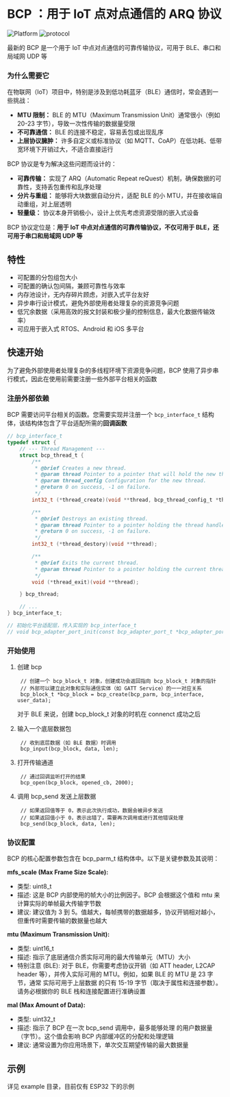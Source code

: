 <!--
 * @LastEditors: auto
-->

# BCP ：用于 IoT 点对点通信的 ARQ 协议
![Platform](https://img.shields.io/badge/Platform-RTOS%2FAndroid%2FiOS-green) ![protocol](https://img.shields.io/badge/protocol-BLE-brightgreen)


最新的 BCP 是一个用于 IoT 中点对点通信的可靠传输协议，可用于 BLE、串口和局域网 UDP 等

### 为什么需要它

在物联网（IoT）项目中，特别是涉及到低功耗蓝牙（BLE）通信时，常会遇到一些挑战：
*   **MTU 限制：** BLE 的 MTU（Maximum Transmission Unit）通常很小（例如 20-23 字节），导致一次性传输的数据量受限
*   **不可靠通信：** BLE 的连接不稳定，容易丢包或出现乱序
*   **上层协议臃肿：** 许多自定义或标准协议（如 MQTT、CoAP）在低功耗、低带宽环境下开销过大，不适合直接运行
  
BCP 协议是专为解决这些问题而设计的：
*   **可靠传输：** 实现了 ARQ（Automatic Repeat reQuest）机制，确保数据的可靠性，支持丢包重传和乱序处理
*   **分片与重组：** 能够将大块数据自动分片，适配 BLE 的小 MTU，并在接收端自动重组，对上层透明
*   **轻量级：** 协议本身开销极小，设计上优先考虑资源受限的嵌入式设备
  
BCP 协议定位是：**用于 IoT 中点对点通信的可靠传输协议，不仅可用于 BLE，还可用于串口和局域网 UDP 等**

## 特性
- 可配置的分包组包大小
- 可配置的确认包间隔，兼顾可靠性与效率
- 内存池设计，无内存碎片顾虑，对嵌入式平台友好
- 异步串行设计模式，避免外部使用者处理复杂的资源竞争问题
- 低冗余数据（采用高效的报文封装和极少量的控制信息，最大化数据传输效率）
- 可应用于嵌入式 RTOS、Android 和 iOS 多平台

## 快速开始

为了避免外部使用者处理复杂的多线程环境下资源竞争问题，BCP 使用了异步串行模式，因此在使用前需要注册一些外部平台相关的函数

### 注册外部依赖

BCP 需要访问平台相关的函数。您需要实现并注册一个 `bcp_interface_t` 结构体，该结构体包含了平台适配所需的**回调函数**

```c
// bcp_interface_t
typedef struct {
    // --- Thread Management ---
    struct bcp_thread_t {
        /**
         * @brief Creates a new thread.
         * @param thread Pointer to a pointer that will hold the new thread handle.
         * @param thread_config Configuration for the new thread.
         * @return 0 on success, -1 on failure.
         */
        int32_t (*thread_create)(void **thread, bcp_thread_config_t *thread_config);

        /**
         * @brief Destroys an existing thread.
         * @param thread Pointer to a pointer holding the thread handle to destroy.
         * @return 0 on success, -1 on failure.
         */
        int32_t (*thread_destory)(void **thread);

        /**
         * @brief Exits the current thread.
         * @param thread Pointer to a pointer holding the current thread handle.
         */
        void (*thread_exit)(void **thread);

    } bcp_thread;

    // ... 
} bcp_interface_t;

// 初始化平台适配层，传入实现的 bcp_interface_t
// void bcp_adapter_port_init(const bcp_adapter_port_t *bcp_adapter_port);
```

### 开始使用

1. 创建 bcp 
   
        // 创建一个 bcp_block_t 对象，创建成功会返回指向 bcp_block_t 对象的指针
        // 外部可以建立此对象和实际通信实体（如 GATT Service）的一一对应关系
        bcp_block_t *bcp_block = bcp_create(bcp_parm, bcp_interface, user_data);

    对于 BLE 来说，创建 bcp_block_t 对象的时机在 connenct 成功之后

2. 输入一个底层数据包
   
        // 收到底层数据（如 BLE 数据）时调用
        bcp_input(bcp_block, data, len);

3. 打开传输通道
   
        // 通过回调监听打开的结果
        bcp_open(bcp_block, opened_cb, 2000);

4. 调用 bcp_send 发送上层数据

        // 如果返回值等于 0，表示此次执行成功，数据会被异步发送
        // 如果返回值小于 0，表示出错了，需要再次调用或进行其他错误处理
        bcp_send(bcp_block, data, len);

### 协议配置

BCP 的核心配置参数包含在 bcp_parm_t 结构体中。以下是关键参数及其说明：

**mfs_scale (Max Frame Size Scale):**
- 类型: uint8_t
- 描述: 这是 BCP 内部使用的帧大小的比例因子。BCP 会根据这个值和 mtu 来计算实际的单帧最大传输字节数
- 建议: 建议值为 3 到 5。值越大，每帧携带的数据越多，协议开销相对越小，但重传时需要传输的数据量也越大

**mtu (Maximum Transmission Unit):**
- 类型: uint16_t
- 描述: 指示了底层通信介质实际可用的最大传输单元（MTU）大小
- 特别注意 (BLE): 对于 BLE，你需要考虑协议开销（如 ATT header, L2CAP header 等），并传入实际可用的 MTU。例如，如果 BLE 的 MTU 是 23 字节，通常 实际可用于上层数据 的只有 15-19 字节（取决于属性和连接参数）。请务必根据你的 BLE 栈和连接配置进行准确设置

**mal (Max Amount of Data):**
- 类型: uint32_t
- 描述: 指示了 BCP 在一次 bcp_send 调用中，最多能够处理 的用户数据量（字节）。这个值会影响 BCP 内部缓冲区的分配和处理逻辑
- 建议: 通常设置为你应用场景下，单次交互期望传输的最大数据量


## 示例

详见 example 目录，目前仅有 ESP32 下的示例

